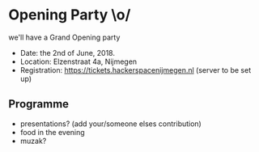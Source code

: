 # Opening Party \o/

we'll have a Grand Opening party

* Date: the 2nd of June, 2018.
* Location: Elzenstraat 4a, Nijmegen
* Registration: https://tickets.hackerspacenijmegen.nl (server to be set up)

## Programme

* presentations? (add your/someone elses contribution)
* food in the evening
* muzak?
